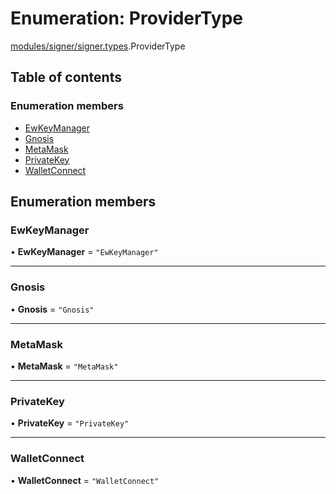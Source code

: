 # Enumeration: ProviderType

[modules/signer/signer.types](../modules/modules_signer_signer_types.md).ProviderType

## Table of contents

### Enumeration members

- [EwKeyManager](modules_signer_signer_types.ProviderType.md#ewkeymanager)
- [Gnosis](modules_signer_signer_types.ProviderType.md#gnosis)
- [MetaMask](modules_signer_signer_types.ProviderType.md#metamask)
- [PrivateKey](modules_signer_signer_types.ProviderType.md#privatekey)
- [WalletConnect](modules_signer_signer_types.ProviderType.md#walletconnect)

## Enumeration members

### EwKeyManager

• **EwKeyManager** = `"EwKeyManager"`

___

### Gnosis

• **Gnosis** = `"Gnosis"`

___

### MetaMask

• **MetaMask** = `"MetaMask"`

___

### PrivateKey

• **PrivateKey** = `"PrivateKey"`

___

### WalletConnect

• **WalletConnect** = `"WalletConnect"`
